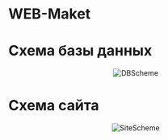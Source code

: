 # WEB-Maket
# Схема базы данных
<p align="center">
  <img src="https://github.com/DJKiruxa/WEB-Maket/0.jpg" alt="DBScheme"/>
</p>

# Схема сайта
<p align="center">
  <img src="https://github.com/DJKiruxa/WEB-Maket/1.jpg" alt="SiteScheme"/>
</p>
